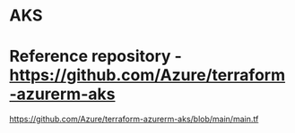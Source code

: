 # AKS
# Reference repository - https://github.com/Azure/terraform-azurerm-aks
https://github.com/Azure/terraform-azurerm-aks/blob/main/main.tf
